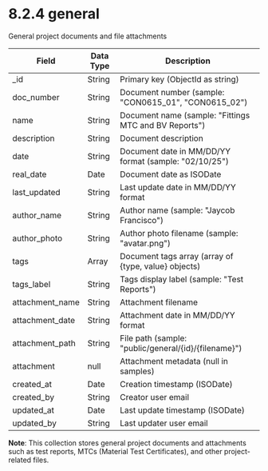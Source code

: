 # 8.2.4 general

General project documents and file attachments

| Field | Data Type | Description |
|-------|-----------|-------------|
| _id | String | Primary key (ObjectId as string) |
| doc_number | String | Document number (sample: "CON0615_01", "CON0615_02") |
| name | String | Document name (sample: "Fittings MTC and BV Reports") |
| description | String | Document description |
| date | String | Document date in MM/DD/YY format (sample: "02/10/25") |
| real_date | Date | Document date as ISODate |
| last_updated | String | Last update date in MM/DD/YY format |
| author_name | String | Author name (sample: "Jaycob Francisco") |
| author_photo | String | Author photo filename (sample: "avatar.png") |
| tags | Array | Document tags array (array of {type, value} objects) |
| tags_label | String | Tags display label (sample: "Test Reports") |
| attachment_name | String | Attachment filename |
| attachment_date | String | Attachment date in MM/DD/YY format |
| attachment_path | String | File path (sample: "public/general/{id}/{filename}") |
| attachment | null | Attachment metadata (null in samples) |
| created_at | Date | Creation timestamp (ISODate) |
| created_by | String | Creator user email |
| updated_at | Date | Last update timestamp (ISODate) |
| updated_by | String | Last updater user email |

**Note**: This collection stores general project documents and attachments such as test reports, MTCs (Material Test Certificates), and other project-related files.
